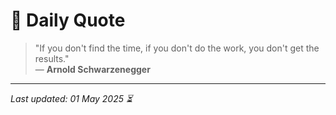 # 📜 Daily Quote

> "If you don't find the time, if you don't do the work, you don't get the results."  
> — **Arnold Schwarzenegger**

---

_Last updated: 01 May 2025 ⏳_
